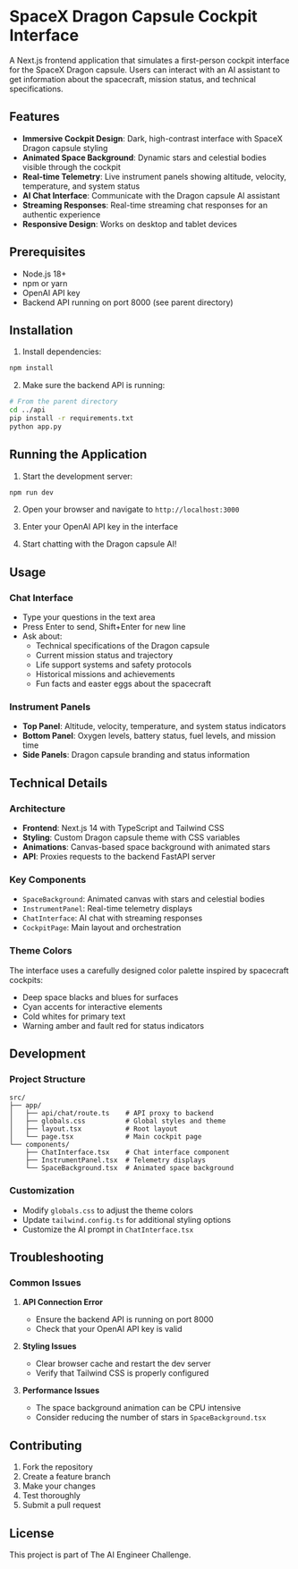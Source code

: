 # SpaceX Dragon Capsule Cockpit Interface

A Next.js frontend application that simulates a first-person cockpit interface for the SpaceX Dragon capsule. Users can interact with an AI assistant to get information about the spacecraft, mission status, and technical specifications.

## Features

- **Immersive Cockpit Design**: Dark, high-contrast interface with SpaceX Dragon capsule styling
- **Animated Space Background**: Dynamic stars and celestial bodies visible through the cockpit
- **Real-time Telemetry**: Live instrument panels showing altitude, velocity, temperature, and system status
- **AI Chat Interface**: Communicate with the Dragon capsule AI assistant
- **Streaming Responses**: Real-time streaming chat responses for an authentic experience
- **Responsive Design**: Works on desktop and tablet devices

## Prerequisites

- Node.js 18+ 
- npm or yarn
- OpenAI API key
- Backend API running on port 8000 (see parent directory)

## Installation

1. Install dependencies:
```bash
npm install
```

2. Make sure the backend API is running:
```bash
# From the parent directory
cd ../api
pip install -r requirements.txt
python app.py
```

## Running the Application

1. Start the development server:
```bash
npm run dev
```

2. Open your browser and navigate to `http://localhost:3000`

3. Enter your OpenAI API key in the interface

4. Start chatting with the Dragon capsule AI!

## Usage

### Chat Interface
- Type your questions in the text area
- Press Enter to send, Shift+Enter for new line
- Ask about:
  - Technical specifications of the Dragon capsule
  - Current mission status and trajectory
  - Life support systems and safety protocols
  - Historical missions and achievements
  - Fun facts and easter eggs about the spacecraft

### Instrument Panels
- **Top Panel**: Altitude, velocity, temperature, and system status indicators
- **Bottom Panel**: Oxygen levels, battery status, fuel levels, and mission time
- **Side Panels**: Dragon capsule branding and status information

## Technical Details

### Architecture
- **Frontend**: Next.js 14 with TypeScript and Tailwind CSS
- **Styling**: Custom Dragon capsule theme with CSS variables
- **Animations**: Canvas-based space background with animated stars
- **API**: Proxies requests to the backend FastAPI server

### Key Components
- `SpaceBackground`: Animated canvas with stars and celestial bodies
- `InstrumentPanel`: Real-time telemetry displays
- `ChatInterface`: AI chat with streaming responses
- `CockpitPage`: Main layout and orchestration

### Theme Colors
The interface uses a carefully designed color palette inspired by spacecraft cockpits:
- Deep space blacks and blues for surfaces
- Cyan accents for interactive elements
- Cold whites for primary text
- Warning amber and fault red for status indicators

## Development

### Project Structure
```
src/
├── app/
│   ├── api/chat/route.ts    # API proxy to backend
│   ├── globals.css          # Global styles and theme
│   ├── layout.tsx           # Root layout
│   └── page.tsx             # Main cockpit page
└── components/
    ├── ChatInterface.tsx    # Chat interface component
    ├── InstrumentPanel.tsx  # Telemetry displays
    └── SpaceBackground.tsx  # Animated space background
```

### Customization
- Modify `globals.css` to adjust the theme colors
- Update `tailwind.config.ts` for additional styling options
- Customize the AI prompt in `ChatInterface.tsx`

## Troubleshooting

### Common Issues

1. **API Connection Error**
   - Ensure the backend API is running on port 8000
   - Check that your OpenAI API key is valid

2. **Styling Issues**
   - Clear browser cache and restart the dev server
   - Verify that Tailwind CSS is properly configured

3. **Performance Issues**
   - The space background animation can be CPU intensive
   - Consider reducing the number of stars in `SpaceBackground.tsx`

## Contributing

1. Fork the repository
2. Create a feature branch
3. Make your changes
4. Test thoroughly
5. Submit a pull request

## License

This project is part of The AI Engineer Challenge.
